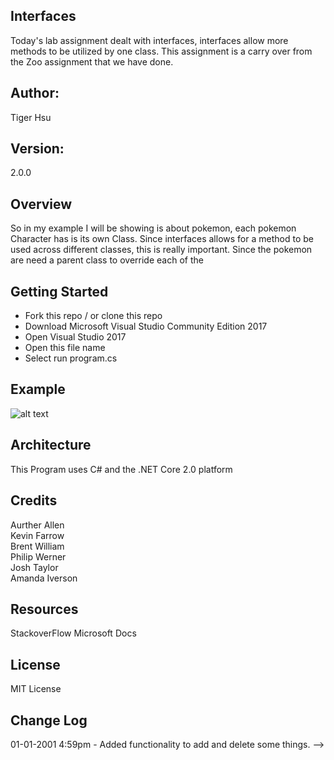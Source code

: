 ## Interfaces
Today's lab assignment dealt with interfaces, interfaces allow more methods to be utilized by one class. This assignment is a carry over from the Zoo assignment that we have done.

## Author:
Tiger Hsu

## Version:
2.0.0 

## Overview
So in my example I will be showing is about pokemon, each pokemon Character has is its own Class. Since interfaces allows for a method to be used across different classes, this is really important. Since the pokemon are need a parent class to override each of the 

## Getting Started
- Fork this repo / or clone this repo
- Download Microsoft Visual Studio Community Edition 2017
- Open Visual Studio 2017
- Open this file name 
- Select run program.cs

## Example

![alt text](http://url/to/img.png)

<!-- Show them what looks like and how how to use the application.  -->

## Architecture
This  Program uses C# and the .NET Core 2.0 platform

## Credits
Aurther Allen <br>
Kevin Farrow <br>
Brent William <br>
Philip Werner <br>
Josh Taylor <br>
Amanda Iverson <br>

## Resources
StackoverFlow
Microsoft Docs

## License
MIT License

## Change Log

01-01-2001 4:59pm - Added functionality to add and delete some things. -->
